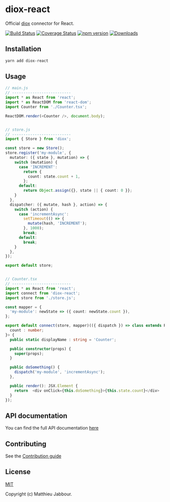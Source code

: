 # diox-react

Official [diox](https://github.com/matthieujabbour/diox) connector for React.

[![Build Status](https://travis-ci.org/matthieujabbour/diox-react.svg?branch=master)](https://travis-ci.org/matthieujabbour/diox-react)
[![Coverage Status](https://coveralls.io/repos/github/matthieujabbour/diox-react/badge.svg)](https://coveralls.io/github/matthieujabbour/diox-react)
[![npm version](https://badge.fury.io/js/diox-react.svg)](https://badge.fury.io/js/diox-react)
[![Downloads](https://img.shields.io/npm/dm/diox-react.svg)](https://www.npmjs.com/package/diox-react)


## Installation

```bash
yarn add diox-react
```


## Usage

```typescript
// main.js
// --------------------------
import * as React from 'react';
import * as ReactDOM from 'react-dom';
import Counter from './Counter.tsx';

ReactDOM.render(<Counter />, document.body);


// store.js
// --------------------------
import { Store } from 'diox';

const store = new Store();
store.register('my-module', {
  mutator: ({ state }, mutation) => {
    switch (mutation) {
      case 'INCREMENT':
        return {
          count: state.count + 1,
        };
      default:
        return Object.assign({}, state || { count: 0 }};
    }
  },
  dispatcher: ({ mutate, hash }, action) => {
    switch (action) {
      case 'incrementAsync':
        setTimeout(() => {
          mutate(hash, 'INCREMENT');
        }, 1000);
        break;
      default:
        break;
    }
  },
});

export default store;


// Counter.tsx
// --------------------------
import * as React from 'react';
import connect from 'diox-react';
import store from './store.js';

const mapper = {
  'my-module': newState => ({ count: newState.count }),
};

export default connect(store, mapper)(({ dispatch }) => class extends React.PureComponent<{}, {
  count : number;
}> {
  public static displayName : string = 'Counter';

  public constructor(props) {
    super(props);
  }

  public doSomething() {
    dispatch('my-module', 'incrementAsync');
  },

  public render(): JSX.Element {
    return  <div onClick={this.doSomething}>{this.state.count}</div>
  }
});
```


## API documentation

You can find the full API documentation [here](https://matthieujabbour.github.io/diox-react)


## Contributing

See the [Contribution guide](https://github.com/matthieujabbour/diox-react/blob/master/CONTRIBUTING.md)


## License

[MIT](https://github.com/matthieujabbour/diox-react/blob/master/LICENSE)

Copyright (c) Matthieu Jabbour.
